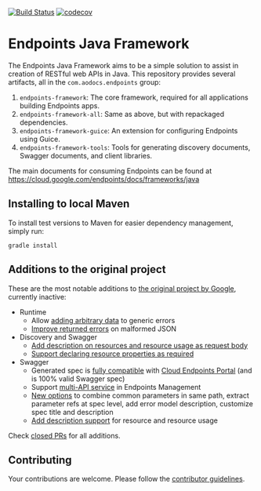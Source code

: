 [![Build Status](https://api.travis-ci.org/AODocs/endpoints-java.svg?branch=master)](https://travis-ci.org/AODocs/endpoints-java)
[![codecov](https://codecov.io/gh/AODocs/endpoints-java/branch/master/graph/badge.svg)](https://codecov.io/gh/AODocs/endpoints-java)

# Endpoints Java Framework

The Endpoints Java Framework aims to be a simple solution to assist in creation
of RESTful web APIs in Java. This repository provides several artifacts, all
in the `com.aodocs.endpoints` group:

1.  `endpoints-framework`: The core framework, required for all applications
    building Endpoints apps.
2.  `endpoints-framework-all`: Same as above, but with repackaged dependencies.
3.  `endpoints-framework-guice`: An extension for configuring Endpoints using
    Guice.
4.  `endpoints-framework-tools`: Tools for generating discovery documents,
    Swagger documents, and client libraries.

The main documents for consuming Endpoints can be found at
https://cloud.google.com/endpoints/docs/frameworks/java

## Installing to local Maven

To install test versions to Maven for easier dependency management, simply run:

    gradle install
    
## Additions to the original project

These are the most notable additions to
[the original project by Google](https://github.com/cloudendpoints/endpoints-java), currently
inactive:
- Runtime
  - Allow [adding arbitrary data](https://github.com/AODocs/endpoints-java/pull/20) to generic errors
  - [Improve returned errors](https://github.com/AODocs/endpoints-java/pull/30) on malformed JSON
- Discovery and Swagger
  - [Add description on resources and resource usage as request body](https://github.com/AODocs/endpoints-java/commit/bbb1eff2bb9e7d28fc2ec17599257d0ef610531d)
  - [Support declaring resource properties as required](https://github.com/AODocs/endpoints-java/pull/41)
- Swagger
  - Generated spec is [fully compatible](https://github.com/AODocs/endpoints-java/pull/34) with 
[Cloud Endpoints Portal](https://cloud.google.com/endpoints/docs/frameworks/dev-portal-overview) (and is 100% valid Swagger spec)
  - Support [multi-API service](https://github.com/AODocs/endpoints-java/pull/40/commits/1f18d2f64f1538e63a7836a5cd52ff639fc624fd) in Endpoints Management
  - [New options](https://github.com/AODocs/endpoints-java/pull/37) to combine common parameters in same path, extract parameter refs at spec level, add error model description, customize spec title and description
  - [Add description support](https://github.com/AODocs/endpoints-java/pull/40/commits/bbb1eff2bb9e7d28fc2ec17599257d0ef610531d) for resource and resource usage

Check 
[closed PRs](https://github.com/AODocs/endpoints-java/pulls?q=is%3Apr+sort%3Aupdated-desc+is%3Aclosed)
for all additions.

## Contributing

Your contributions are welcome. Please follow the [contributor guidelines](/CONTRIBUTING.md).
